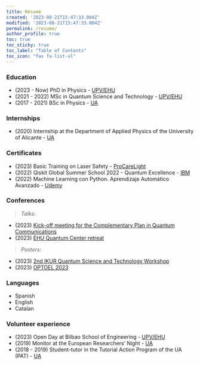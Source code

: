 ```yaml
---
title: Résumé
created: '2023-08-21T15:47:33.004Z'
modified: '2023-08-21T15:47:33.004Z'
permalink: /resume/
author_profile: true
toc: true
toc_sticky: true
toc_label: "Table of Contents"
toc_icon: "fas fa-list-ul"
---
```


### Education 

- (2023 - Now)  PhD in Physics - [UPV/EHU](https://www.ehu.eus/en/web/doktoregoa/doctorate-physics)
- (2021 - 2022) MSc in Quantum Science and Technology - [UPV/EHU](https://www.ehu.eus/en/web/master/master-science-quantum-technology)
- (2017 - 2021) BSc in Physics - [UA](https://web.ua.es/en/grados/grado-en-fisica/degree-in-physics.html)


### Internships

- (2020) Internship at the Department of Applied Physics of the University of Alicante - [UA](https://centroempleo.ua.es/es/practicas-y-empleo/practicas-en-la-ua/convocatorias/convocatorias-ua/curso-2019-20/convocatoria-practicas-becadas-en-la-ua-39-2019.html)


### Certificates

- (2023) Basic Training on Laser Safety - [ProCareLight](https://procarelight.com/en/training/basic-training)
- (2022) Qiskit Global Summer School 2022 - Quantum Excellence - [IBM](https://www.credly.com/badges/f033069c-83c3-4f63-aafc-a6c29cffad88/linked_in_profile)
- (2022) Machine Learning con Python. Aprendizaje Automático Avanzado - [Udemy](https://udemy-certificate.s3.amazonaws.com/pdf/UC-940167b4-37a9-4972-90d7-f89207b22d52.pdf)


### Conferences

> _Talks:_

- (2023) [Kick-off meeting for the Complementary Plan in Quantum Communications](https://www.linkedin.com/pulse/plan-complementario-de-comunicaciones-cu%C3%A1nticas)
- (2023) [EHU Quantum Center retreat](https://www.ehu.eus/en/web/quantum-center/news/-/asset_publisher/TcCg94eTds8K/content/202306-1st-ehu-qc-retreat?_com_liferay_asset_publisher_web_portlet_AssetPublisherPortlet_INSTANCE_TcCg94eTds8K_assetEntryId=45248637&_com_liferay_asset_publisher_web_portlet_AssetPublisherPortlet_INSTANCE_TcCg94eTds8K_redirect=https%3A%2F%2Fwww.ehu.eus%2Fen%2Fweb%2Fquantum-center%2Fnews%3Fp_p_id%3Dcom_liferay_asset_publisher_web_portlet_AssetPublisherPortlet_INSTANCE_TcCg94eTds8K%26p_p_lifecycle%3D0%26p_p_state%3Dnormal%26p_p_mode%3Dview%26_com_liferay_asset_publisher_web_portlet_AssetPublisherPortlet_INSTANCE_TcCg94eTds8K_cur%3D0%26p_r_p_resetCur%3Dfalse%26_com_liferay_asset_publisher_web_portlet_AssetPublisherPortlet_INSTANCE_TcCg94eTds8K_assetEntryId%3D45248637)

> _Posters:_

- (2023) [2nd IKUR Quantum Science and Technology Workshop](https://giedke.dipc.org/eusqutech23.html) 
- (2023) [OPTOEL 2023](https://www.etsi.us.es/agenda/la-etsi-acoge-la-xiii-reunion-optoelectronica-optoel-2023)


### Languages

- Spanish
- English
- Catalan


### Volunteer experience

- (2023) Open Day at Bilbao School of Engineering - [UPV/EHU](https://www.ehu.eus/en/web/bilboko-ingeniaritza-eskola/eventos/-/asset_publisher/hMI6ky87C8D7/content/jornada-de-puertas-abiertas-2023?_com_liferay_asset_publisher_web_portlet_AssetPublisherPortlet_INSTANCE_hMI6ky87C8D7_assetEntryId=43457767&_com_liferay_asset_publisher_web_portlet_AssetPublisherPortlet_INSTANCE_hMI6ky87C8D7_redirect=https%3A%2F%2Fwww.ehu.eus%2Fes%2Fweb%2Fbilboko-ingeniaritza-eskola%2Feventos%3Fp_p_id%3Dcom_liferay_asset_publisher_web_portlet_AssetPublisherPortlet_INSTANCE_hMI6ky87C8D7%26p_p_lifecycle%3D0%26p_p_state%3Dnormal%26p_p_mode%3Dview%26_com_liferay_asset_publisher_web_portlet_AssetPublisherPortlet_INSTANCE_hMI6ky87C8D7_cur%3D0%26p_r_p_resetCur%3Dfalse%26_com_liferay_asset_publisher_web_portlet_AssetPublisherPortlet_INSTANCE_hMI6ky87C8D7_assetEntryId%3D43457767)
- (2019) Monitor at the European Researchers’ Night - [UA](https://www.ua.es/en)
- (2018 - 2019) Student-tutor in the Tutorial Action Program of the UA (PAT) - [UA](https://www.ua.es/en)



